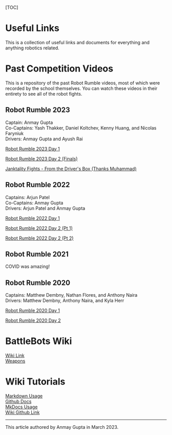 [TOC]

# Useful Links 

This is a collection of useful links and documents for everything and anything robotics related.

# Past Competition Videos

This is a repository of the past Robot Rumble videos, most of which were recorded by the school themselves. You can watch these videos in their entirety to see all of the robot fights.

## Robot Rumble 2023 

Captain: Anmay Gupta  
Co-Captains: Yash Thakker, Daniel Koltchev, Kenny Huang, and Nicolas Faryniuk  
Drivers: Anmay Gupta and Ayush Rai   

[Robot Rumble 2023 Day 1](https://drive.google.com/file/d/1qZ-MCB_kS64V5KgnPUhRGCoY2i7MJLPo/view?usp=sharing)

[Robot Rumble 2023 Day 2 (Finals)](https://drive.google.com/file/d/1YVj7LqLsDL3kHH1B1qnv1isKAJPZ9H2u/view?usp=sharing)

[Janktality Fights - From the Driver's Box (Thanks Muhammad)](https://drive.google.com/drive/folders/1SI1nvBTYQHgOSNTqXGWVFm_KRjMuYwee?usp=share_link)

## Robot Rumble 2022

Captains: Arjun Patel  
Co-Captains: Anmay Gupta  
Drivers: Arjun Patel and Anmay Gupta  

[Robot Rumble 2022 Day 1](https://vimeo.com/680868500)

[Robot Rumble 2022 Day 2 (Pt 1)](https://vimeo.com/680874311)

[Robot Rumble 2022 Day 2 (Pt 2)](https://vimeo.com/682302370)

## Robot Rumble 2021

COVID was amazing!

## Robot Rumble 2020

Captains: Matthew Dembny, Nathan Flores, and Anthony Naira  
Drivers: Matthew Dembny, Anthony Naira, and Kyla Herr  

[Robot Rumble 2020 Day 1](https://vimeo.com/394454598)

[Robot Rumble 2020 Day 2](https://vimeo.com/394635561)

# BattleBots Wiki

[Wiki Link](https://battlebots.fandom.com/wiki/BattleBots_Wiki-Main_Page)  
[Weapons](https://battlebots.fandom.com/wiki/Category:Weapons)

# Wiki Tutorials

[Markdown Usage](https://www.markdownguide.org/)  
[Github Docs](https://docs.github.com/en/get-started)  
[MkDocs Usage](https://www.mkdocs.org/user-guide/writing-your-docs/)  
[Wiki Github Link](https://github.com/ConantRobotics/Wiki-V3)  

---
This article authored by Anmay Gupta in March 2023.
